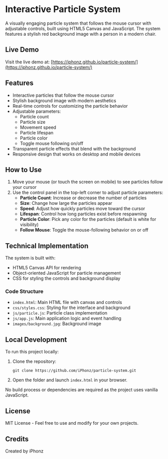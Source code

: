 # Interactive Particle System

A visually engaging particle system that follows the mouse cursor with adjustable controls, built using HTML5 Canvas and JavaScript. The system features a stylish red background image with a person in a modern chair.

## Live Demo

Visit the live demo at: [https://iphonz.github.io/particle-system/](https://iphonz.github.io/particle-system/)

## Features

- Interactive particles that follow the mouse cursor
- Stylish background image with modern aesthetics
- Real-time controls for customizing the particle behavior
- Adjustable parameters:
  - Particle count
  - Particle size
  - Movement speed
  - Particle lifespan
  - Particle color
  - Toggle mouse following on/off
- Transparent particle effects that blend with the background
- Responsive design that works on desktop and mobile devices

## How to Use

1. Move your mouse (or touch the screen on mobile) to see particles follow your cursor
2. Use the control panel in the top-left corner to adjust particle parameters:
   - **Particle Count**: Increase or decrease the number of particles
   - **Size**: Change how large the particles appear
   - **Speed**: Adjust how quickly particles move toward the cursor
   - **Lifespan**: Control how long particles exist before respawning
   - **Particle Color**: Pick any color for the particles (default is white for visibility)
   - **Follow Mouse**: Toggle the mouse-following behavior on or off

## Technical Implementation

The system is built with:
- HTML5 Canvas API for rendering
- Object-oriented JavaScript for particle management
- CSS for styling the controls and background display

### Code Structure

- `index.html`: Main HTML file with canvas and controls
- `css/styles.css`: Styling for the interface and background
- `js/particle.js`: Particle class implementation
- `js/app.js`: Main application logic and event handling
- `images/background.jpg`: Background image

## Local Development

To run this project locally:

1. Clone the repository:
   ```
   git clone https://github.com/iPhonz/particle-system.git
   ```

2. Open the folder and launch `index.html` in your browser.

No build process or dependencies are required as the project uses vanilla JavaScript.

## License

MIT License - Feel free to use and modify for your own projects.

## Credits

Created by iPhonz